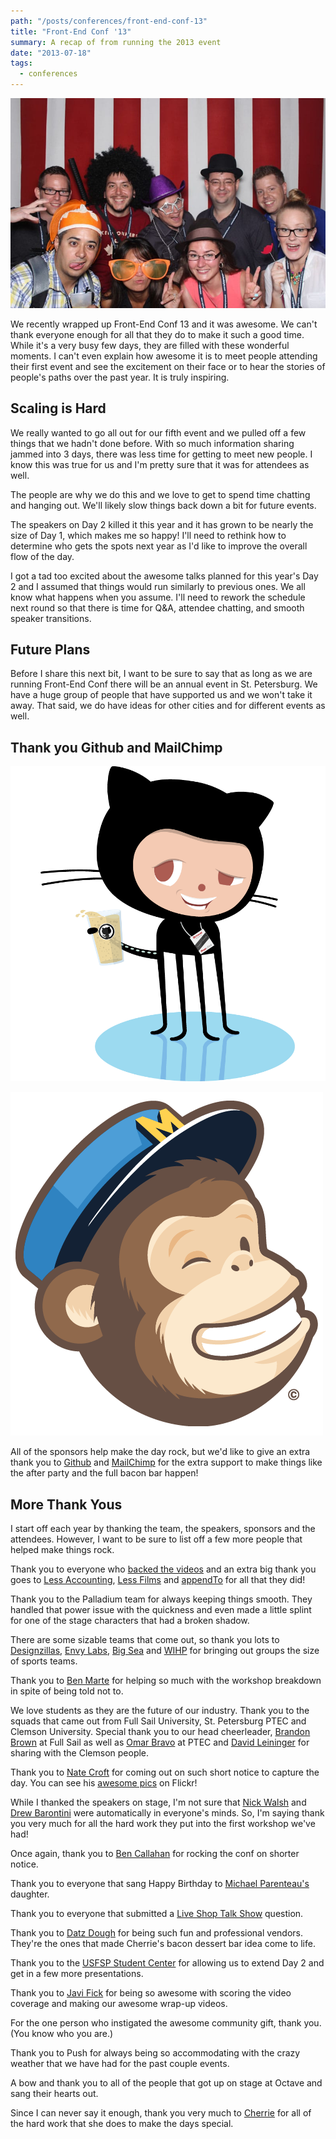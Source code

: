 ```yaml
---
path: "/posts/conferences/front-end-conf-13"
title: "Front-End Conf '13"
summary: A recap of from running the 2013 event
date: "2013-07-18"
tags:
  - conferences
---
```


![Front-End Conf photo booth](/img/posts/conferences/front-end-conf-13/131.jpg)

We recently wrapped up Front-End Conf 13 and it was awesome. We can't thank everyone enough for all that they do to make it such a good time. While it's a very busy few days, they are filled with these wonderful moments. I can't even explain how awesome it is to meet people attending their first event and see the excitement on their face or to hear the stories of people's paths over the past year. It is truly inspiring.

## Scaling is Hard

We really wanted to go all out for our fifth event and we pulled off a few things that we hadn't done before. With so much information sharing jammed into 3 days, there was less time for getting to meet new people. I know this was true for us and I'm pretty sure that it was for attendees as well.

The people are why we do this and we love to get to spend time chatting and hanging out. We'll likely slow things back down a bit for future events.

The speakers on Day 2 killed it this year and it has grown to be nearly the size of Day 1, which makes me so happy! I'll need to rethink how to determine who gets the spots next year as I'd like to improve the overall flow of the day.

I got a tad too excited about the awesome talks planned for this year's Day 2 and I assumed that things would run similarly to previous ones. We all know what happens when you assume. I'll need to rework the schedule next round so that there is time for Q&A, attendee chatting, and smooth speaker transitions.

## Future Plans

Before I share this next bit, I want to be sure to say that as long as we are running Front-End Conf there will be an annual event in St. Petersburg. We have a huge group of people that have supported us and we won't take it away. That said, we do have ideas for other cities and for different events as well.

## Thank you Github and MailChimp

![Front-End Conftocat](/img/posts/conferences/front-end-conf-13/front-end-conftocat.png)

![Freddie](/img/posts/conferences/front-end-conf-13/freddie-wink.png)

All of the sponsors help make the day rock, but we'd like to give an extra thank you to [Github](http://github.com) and [MailChimp](http://mailchimp.com) for the extra support to make things like the after party and the full bacon bar happen!

## More Thank Yous

I start off each year by thanking the team, the speakers, sponsors and the attendees. However, I want to be sure to list off a few more people that helped make things rock.

Thank you to everyone who [backed the videos](http://www.indiegogo.com/projects/help-us-record-the-2013-front-end-design-conference-presentations?c=pledges "http://www.indiegogo.com/projects/help-us-record-the-2013-front-end-design-conference-presentations?c=pledges") and an extra big thank you goes to [Less Accounting](http://lessaccounting.com "http://lessaccounting.com"), [Less Films](http://lessfilms.com "http://lessfilms.com") and [appendTo](http://appendto.com "http://appendto.com") for all that they did!

Thank you to the Palladium team for always keeping things smooth. They handled that power issue with the quickness and even made a little splint for one of the stage characters that had a broken shadow.

There are some sizable teams that come out, so thank you lots to [Designzillas](http://designzillas.com "http://designzillas.com"), [Envy Labs](http://envylabs.com "http://envylabs.com"), [Big Sea](http://bigseadesign.com "http://bigseadesign.com") and [WIHP](http://www.wihphotels.com "http://www.wihphotels.com") for bringing out groups the size of sports teams.

Thank you to [Ben Marte](https://twitter.com/benmarte) for helping so much with the workshop breakdown in spite of being told not to.

We love students as they are the future of our industry. Thank you to the squads that came out from Full Sail University, St. Petersburg PTEC and Clemson University. Special thank you to our head cheerleader, [Brandon Brown](http://twitter.com/bybrandonbrown "http://twitter.com/bybrandonbrown") at Full Sail as well as [Omar Bravo](http://twitter.com/ojbravo "http://twitter.com/ojbravo") at PTEC and [David Leininger](http://twitter.com/davidleininger "http://twitter.com/davidleininger") for sharing with the Clemson people.

Thank you to [Nate Croft](http://natecroft.com "http://natecroft.com") for coming out on such short notice to capture the day. You can see his [awesome pics](http://www.flickr.com/photos/natecroft/sets/72157634330782555/) on Flickr!

While I thanked the speakers on stage, I'm not sure that [Nick Walsh](http://twitter.com/nickawalsh "http://twitter.com/nickawalsh") and [Drew Barontini](http://twitter.com/drewbarontini "http://twitter.com/drewbarontini") were automatically in everyone's minds. So, I'm saying thank you very much for all the hard work they put into the first workshop we've had!

Once again, thank you to [Ben Callahan](http://twitter.com/bencallahan "http://twitter.com/bencallahan") for rocking the conf on shorter notice.

Thank you to everyone that sang Happy Birthday to [Michael Parenteau's](http://twitter.com/parenteau "http://twitter.com/parenteau") daughter.

Thank you to everyone that submitted a [Live Shop Talk Show](http://shoptalkshow.com/episodes/live-from-front-end-conf "http://shoptalkshow.com/episodes/live-from-front-end-conf") question.

Thank you to [Datz Dough](http://www.datztampa.com/dough "http://www.datztampa.com/dough") for being such fun and professional vendors. They're the ones that made Cherrie's bacon dessert bar idea come to life.

Thank you to the [USFSP Student Center](http://www.usfsp.edu/usc "http://www.usfsp.edu/usc") for allowing us to extend Day 2 and get in a few more presentations.

Thank you to [Javi Fick](https://vimeo.com/javifick "https://vimeo.com/javifick") for being so awesome with scoring the video coverage and making our awesome wrap-up videos.

For the one person who instigated the awesome community gift, thank you. (You know who you are.)

Thank you to Push for always being so accommodating with the crazy weather that we have had for the past couple events.

A bow and thank you to all of the people that got up on stage at Octave and sang their hearts out.

Since I can never say it enough, thank you very much to [Cherrie](http://twitter.com/cherriedenney "http://twitter.com/cherriedenney") for all of the hard work that she does to make the days special.
